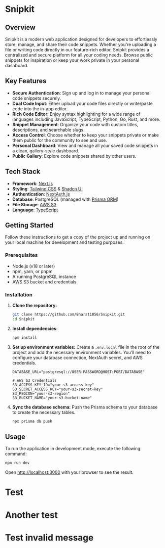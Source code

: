 # Snipkit

## Overview

Snipkit is a modern web application designed for developers to effortlessly store, manage, and share their code snippets. Whether you're uploading a file or writing code directly in our feature-rich editor, Snipkit provides a centralized and secure platform for all your coding needs. Browse public snippets for inspiration or keep your work private in your personal dashboard.

## Key Features

- **Secure Authentication**: Sign up and log in to manage your personal code snippets securely.
- **Dual Code Input**: Either upload your code files directly or write/paste code into the in-app editor.
- **Rich Code Editor**: Enjoy syntax highlighting for a wide range of languages including JavaScript, TypeScript, Python, Go, Rust, and more.
- **Snippet Management**: Organize your code with custom titles, descriptions, and searchable slugs.
- **Access Control**: Choose whether to keep your snippets private or make them public for the community to see and use.
- **Personal Dashboard**: View and manage all your saved code snippets in a clean, gallery-style dashboard.
- **Public Gallery**: Explore code snippets shared by other users.

## Tech Stack

- **Framework**: [Next.js](https://nextjs.org/)
- **Styling**: [Tailwind CSS](https://tailwindcss.com/) & [Shadcn UI](https://ui.shadcn.com/)
- **Authentication**: [NextAuth.js](https://next-auth.js.org/)
- **Database**: PostgreSQL (managed with [Prisma ORM](https://www.prisma.io/))
- **File Storage**: [AWS S3](https://aws.amazon.com/s3/)
- **Language**: [TypeScript](https://www.typescriptlang.org/)

## Getting Started

Follow these instructions to get a copy of the project up and running on your local machine for development and testing purposes.

### Prerequisites

- Node.js (v18 or later)
- npm, yarn, or pnpm
- A running PostgreSQL instance
- AWS S3 bucket and credentials

### Installation

1.  **Clone the repository:**

    ```bash
    git clone https://github.com/Bharat1056/Snipkit.git
    cd Snipkit
    ```

2.  **Install dependencies:**

    ```bash
    npm install
    ```

3.  **Set up environment variables:**
    Create a `.env.local` file in the root of the project and add the necessary environment variables. You'll need to configure your database connection, NextAuth secret, and AWS credentials.

    ```env
    DATABASE_URL="postgresql://USER:PASSWORD@HOST:PORT/DATABASE"

    # AWS S3 Credentials
    S3_ACCESS_KEY_ID="your-s3-access-key"
    S3_SECRET_ACCESS_KEY="your-s3-secret-key"
    S3_REGION="your-s3-region"
    S3_BUCKET_NAME="your-s3-bucket-name"
    ```

4.  **Sync the database schema:**
    Push the Prisma schema to your database to create the necessary tables.
    ```bash
    npx prisma db push
    ```

## Usage

To run the application in development mode, execute the following command:

```bash
npm run dev
```

Open [http://localhost:3000](http://localhost:3000) with your browser to see the result.

# Test

# Another test

# Test invalid message
